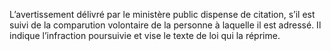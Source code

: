 L’avertissement délivré par le ministère public dispense de citation, s’il est suivi de la comparution volontaire de la personne à laquelle il est adressé. Il indique l’infraction poursuivie et vise le texte de loi qui la réprime.